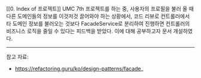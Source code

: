 [[0. Index of 프로젝트]] UMC 7th 프로젝트를 하는 중, 사용자의 프로필을 불러 올 때 다른 도메인들의 정보를 이것저것 끌어와야 하는 상황에서, 코드 리뷰로 컨트롤러에서 타 도메인 정보를 불러오는 것보다 FacadeService로 분리하여 진행하면 컨트롤러의 비즈니스 로직을 줄일 수 있다는 피드백을 받았다. 이에 대해 공부하고자 문서 개설하였다.

---







참고 자료:
- https://refactoring.guru/ko/design-patterns/facade_